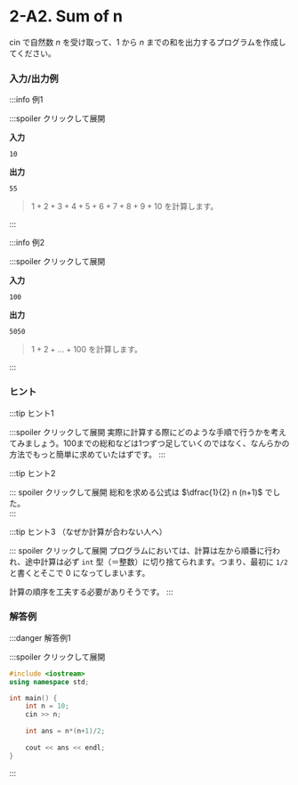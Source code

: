 # 2-A2. Sum of n

cin で自然数 $n$ を受け取って、$1$ から $n$ までの和を出力するプログラムを作成してください。

### 入力/出力例

:::info 例1

:::spoiler クリックして展開

**入力**

```
10
```

**出力**

```
55
```

> $1+2+3+4+5+6+7+8+9+10$ を計算します。

:::

:::info 例2

:::spoiler クリックして展開

**入力**

```
100
```

**出力**

```
5050
```

> $1+2+ \dots + 100$ を計算します。

:::

### ヒント

:::tip ヒント1

:::spoiler クリックして展開
実際に計算する際にどのような手順で行うかを考えてみましょう。100までの総和などは1つずつ足していくのではなく、なんらかの方法でもっと簡単に求めていたはずです。
:::

:::tip ヒント2

::: spoiler クリックして展開
総和を求める公式は $\dfrac{1}{2} n (n+1)$ でした。  
:::

:::tip ヒント3 （なぜか計算が合わない人へ）

::: spoiler クリックして展開
プログラムにおいては、計算は左から順番に行われ、途中計算は必ず `int` 型（＝整数）に切り捨てられます。つまり、最初に `1/2` と書くとそこで 0 になってしまいます。

計算の順序を工夫する必要がありそうです。
:::

### 解答例

:::danger 解答例1

:::spoiler クリックして展開

```cpp
#include <iostream>
using namespace std;

int main() {
    int n = 10;
    cin >> n;
    
    int ans = n*(n+1)/2;
    
    cout << ans << endl;
}
```

:::
